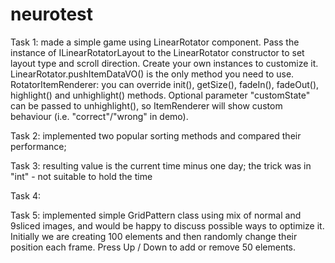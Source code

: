# neurotest
Task 1: made a simple game using LinearRotator component.
Pass the instance of ILinearRotatorLayout to the LinearRotator constructor to set layout type and scroll direction. Create your own instances to customize it.
LinearRotator.pushItemDataVO() is the only method you need to use.
RotatorItemRenderer: you can override init(), getSize(), fadeIn(), fadeOut(), highlight() and unhighlight() methods.
Optional parameter "customState" can be passed to unhighlight(), so ItemRenderer will show custom behaviour (i.e. "correct"/"wrong" in demo).

Task 2: implemented two popular sorting methods and compared their performance;

Task 3: resulting value is the current time minus one day; the trick was in "int" - not suitable to hold the time

Task 4:

Task 5: implemented simple GridPattern class using mix of normal and 9sliced images, and would be happy to discuss possible ways to optimize it. Initially we are creating 100 elements and then randomly change their position each frame.
Press Up / Down to add or remove 50 elements.